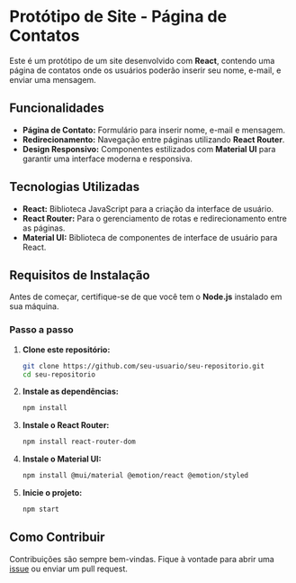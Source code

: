 # Protótipo de Site - Página de Contatos

Este é um protótipo de um site desenvolvido com **React**, contendo uma página de contatos onde os usuários poderão inserir seu nome, e-mail, e enviar uma mensagem.

## Funcionalidades

- **Página de Contato:** Formulário para inserir nome, e-mail e mensagem.
- **Redirecionamento:** Navegação entre páginas utilizando **React Router**.
- **Design Responsivo:** Componentes estilizados com **Material UI** para garantir uma interface moderna e responsiva.

## Tecnologias Utilizadas

- **React:** Biblioteca JavaScript para a criação da interface de usuário.
- **React Router:** Para o gerenciamento de rotas e redirecionamento entre as páginas.
- **Material UI:** Biblioteca de componentes de interface de usuário para React.

## Requisitos de Instalação

Antes de começar, certifique-se de que você tem o **Node.js** instalado em sua máquina.

### Passo a passo

1. **Clone este repositório:**

   ```bash
   git clone https://github.com/seu-usuario/seu-repositorio.git
   cd seu-repositorio
   ```

2. **Instale as dependências:**

   ```bash
   npm install
   ```

3. **Instale o React Router:**

   ```bash
   npm install react-router-dom
   ```

4. **Instale o Material UI:**

   ```bash
   npm install @mui/material @emotion/react @emotion/styled
   ```

5. **Inicie o projeto:**

   ```bash
   npm start
   ```

## Como Contribuir

Contribuições são sempre bem-vindas. Fique à vontade para abrir uma [issue](https://github.com/seu-usuario/seu-repositorio/issues) ou enviar um pull request.